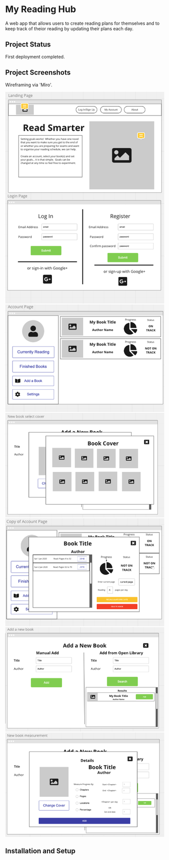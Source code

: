 # My Reading Hub

A web app that allows users to create reading plans for themselves and to keep track of theior reading by updating their plans each day.

## Project Status

First deployment completed.

## Project Screenshots

Wireframing via 'Miro'.

![](./readmeScreenshots/landing.png)
![](./readmeScreenshots/account.png)
![](./readmeScreenshots/cover.png)
![](./readmeScreenshots/current.png)
![](./readmeScreenshots/newBook.png)
![](./readmeScreenshots/update.png)

## Installation and Setup

